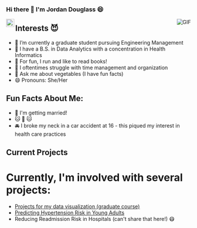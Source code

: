 ### Hi there 👋 I'm Jordan Douglass 😄

<a href="https://www.linkedin.com/in/jordan-douglass-137337158/">
<img align="left" alt="Jordan Douglass" width="22px" src="https://cdn.jsdelivr.net/npm/simple-icons@v3/icons/linkedin.svg" />
</a>


<img align="right" alt="GIF" src="https://media3.giphy.com/media/oVfOlnivvei9jcPFVd/giphy.gif" />


## Interests 😈
- 🔭 I’m currently a graduate student pursuing Engineering Management
- 🌱 I have a B.S. in Data Analytics with a concentration in Health Informatics
- 📕 For fun, I run and like to read books!
- 🤔 I oftentimes struggle with time management and organization
- 💬 Ask me about vegetables (I have fun facts)
- 😄 Pronouns: She/Her

## Fun Facts About Me:
- 👫 I'm getting married!
- 🐱 🐶 🐱
- 🚘 I broke my neck in a car accident at 16 - this piqued my interest in health care practices

## Current Projects
# Currently, I'm involved with several projects:
- [Projects for my data visualization (graduate course)](https://github.com/jordanrosedouglass/Mini-Project-1-DVF2020)
- [Predicting Hypertension Risk in Young Adults](https://github.com/jordanrosedouglass/hypertension_research)
- Reducing Readmission Risk in Hospitals (can't share that here!) 😷

